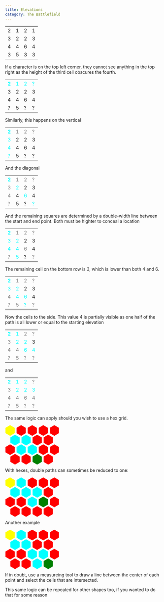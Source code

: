 ```yaml
---
title: Elevations
category: The Battlefield
---
```



<table>
  <tr>
    <td>2</td>
    <td>1</td>
    <td>2</td>
    <td>1</td>
  </tr>
  <tr>
    <td>3</td>
    <td>2</td>
    <td>2</td>
    <td>3</td>
  </tr>
  <tr>
    <td>4</td>
    <td>4</td>
    <td>6</td>
    <td>4</td>
  </tr>
  <tr>
    <td>3</td>
    <td>5</td>
    <td>3</td>
    <td>3</td>
  </tr>
</table>

If a character is on the top left corner, they cannot see anything in the top right as the height of the third cell obscures the fourth.


<table>
  <tr style="color:cyan">
    <td><b>2</b></td>
    <td>1</td>
    <td>2</td>
    <td>?</td>
  </tr>
  <tr>
    <td>3</td>
    <td>2</td>
    <td>2</td>
    <td>3</td>
  </tr>
  <tr>
    <td>4</td>
    <td>4</td>
    <td>6</td>
    <td>4</td>
  </tr>
  <tr>
    <td>?</td>
    <td>5</td>
    <td>?</td>
    <td>?</td>
  </tr>
</table>

Similarly, this happens on the vertical 
<table>
  <tr>
    <td style="color:cyan"><b>2</b></td>
    <td style="color:gray">1</td>
    <td style="color:gray">2</td>
    <td style="color:gray">?</td>
  </tr>
  <tr>
    <td style="color:cyan">3</td>
    <td>2</td>
    <td>2</td>
    <td>3</td>
  </tr>
  <tr>
    <td style="color:cyan">4</td>
    <td>4</td>
    <td>6</td>
    <td>4</td>
  </tr>
  <tr>
    <td style="color:cyan">?</td>
    <td>5</td>
    <td>?</td>
    <td>?</td>
  </tr>
</table>

And the diagonal
<table>
  <tr>
    <td style="color:cyan"><b>2</b></td>
    <td style="color:gray">1</td>
    <td style="color:gray">2</td>
    <td style="color:gray">?</td>
  </tr>
  <tr>
    <td style="color:gray">3</td>
    <td style="color:cyan">2</td>
    <td>2</td>
    <td>3</td>
  </tr>
  <tr>
    <td style="color:gray">4</td>
    <td>4</td>
    <td style="color:cyan">6</td>
    <td>4</td>
  </tr>
  <tr>
    <td style="color:gray">?</td>
    <td>5</td>
    <td>?</td>
    <td style="color:cyan">?</td>
  </tr>
</table>

And the remaining squares are determined by a double-width line between the start and end point. Both must be highter to conceal a location
<table>
  <tr>
    <td style="color:cyan"><b>2</b></td>
    <td style="color:gray">1</td>
    <td style="color:gray">2</td>
    <td style="color:gray">?</td>
  </tr>
  <tr>
    <td style="color:cyan">3</td>
    <td style="color:cyan">2</td>
    <td>2</td>
    <td>3</td>
  </tr>
  <tr>
    <td style="color:cyan">4</td>
    <td style="color:cyan">4</td>
    <td style="color:gray">6</td>
    <td>4</td>
  </tr>
  <tr>
    <td style="color:gray">?</td>
    <td style="color:cyan">5</td>
    <td>?</td>
    <td style="color:gray">?</td>
  </tr>
</table>

The remaining cell on the bottom row is 3, which is lower than both 4 and 6.
<table>
  <tr>
    <td style="color:cyan"><b>2</b></td>
    <td style="color:gray">1</td>
    <td style="color:gray">2</td>
    <td style="color:gray">?</td>
  </tr>
  <tr>
    <td style="color:cyan">3</td>
    <td style="color:cyan">2</td>
    <td>2</td>
    <td>3</td>
  </tr>
  <tr>
    <td style="color:gray">4</td>
    <td style="color:cyan">4</td>
    <td style="color:cyan">6</td>
    <td>4</td>
  </tr>
  <tr>
    <td style="color:gray">?</td>
    <td style="color:gray">5</td>
    <td style="color:cyan">?</td>
    <td style="color:gray">?</td>
  </tr>
</table>
Now the cells to the side. This value 4 is partially visible as one half of the path is all lower or equal to the starting elevation 
<table>
  <tr>
    <td style="color:cyan"><b>2</b></td>
    <td style="color:cyan">1</td>
    <td style="color:gray">2</td>
    <td style="color:gray">?</td>
  </tr>
  <tr>
    <td style="color:gray">3</td>
    <td style="color:cyan">2</td>
    <td style="color:cyan">2</td>
    <td>3</td>
  </tr>
  <tr>
    <td style="color:gray">4</td>
    <td style="color:gray">4</td>
    <td style="color:cyan">6</td>
    <td style="color:cyan">4</td>
  </tr>
  <tr>
    <td style="color:gray">?</td>
    <td style="color:gray">5</td>
    <td style="color:gray">?</td>
    <td style="color:gray">?</td>
  </tr>
</table>
and
<table>
  <tr>
    <td style="color:cyan"><b>2</b></td>
    <td style="color:cyan">1</td>
    <td style="color:cyan">2</td>
    <td style="color:gray">?</td>
  </tr>
  <tr>
    <td style="color:gray">3</td>
    <td style="color:cyan">2</td>
    <td style="color:cyan">2</td>
    <td style="color:cyan">3</td>
  </tr>
  <tr>
    <td style="color:gray">4</td>
    <td style="color:gray">4</td>
    <td style="color:gray">6</td>
    <td style="color:gray">4</td>
  </tr>
  <tr>
    <td style="color:gray">?</td>
    <td style="color:gray">5</td>
    <td style="color:gray">?</td>
    <td style="color:gray">?</td>
  </tr>
</table>

The same logic can apply should you wish to use a hex grid.

<div class="main">
  <div class="container">
    <div style="background-color:yellow"></div>
    <div></div>
    <div></div>
    <div></div>
    <div></div>
    <br />
    <div style="background-color:cyan"></div>
    <div style="background-color:cyan"></div>
    <div></div>
    <div></div>
    <br />
    <div></div>
    <div style="background-color:cyan"></div>
    <div style="background-color:cyan"></div>
    <div></div>
    <div></div>
    <br />
    <div></div>
    <div></div>
    <div style="background-color:green"></div>
    <div></div>
  </div>
</div>

With hexes, double paths can sometimes be reduced to one:

<div class="main">
  <div class="container">
    <div style="background-color:yellow"></div>
    <div style="background-color:cyan"></div>
    <div></div>
    <div></div>
    <div></div>
    <br />
    <div style="background-color:cyan"></div>
    <div style="background-color:cyan"></div>
    <div style="background-color:cyan"></div>
    <div></div>
    <br />
    <div></div>
    <div></div>
    <div style="background-color:cyan"></div>
    <div style="background-color:green"></div>
    <div></div>
    <br />
    <div></div>
    <div></div>
    <div></div>
    <div></div>
  </div>
</div>

Another example


<div class="main">
  <div class="container">
    <div style="background-color:yellow"></div>
    <div style="background-color:cyan"></div>
    <div></div>
    <div></div>
    <div></div>
    <br />
    <div style="background-color:cyan"></div>
    <div style="background-color:cyan"></div>
    <div></div>
    <div></div>
    <br />
    <div></div>
    <div></div>
    <div style="background-color:cyan"></div>
    <div style="background-color:cyan"></div>
    <div></div>
    <br />
    <div></div>
    <div></div>
    <div style="background-color:cyan"></div>
    <div style="background-color:green"></div>
  </div>
</div>

If in doubt, use a measureing tool to draw a line between the center of each point and select the cells that are intersected.

This same logic can be repeated for other shapes too, if you wanted to do that for some reason


<style>
    .main {
  --s: 30px;  /* size of a hexagon */
  --m: 1px;    /* space between each heaxgon */
  --r: calc(var(--s)*3*1.1547/2 + 4*var(--m));
  display:flex;
}
.container div {
  background-color: red;
  width: var(--s);
  height: calc(var(--s)*1.1547); 
  margin: var(--m);
  display: inline-block;
  clip-path: polygon(0% 25%, 0% 75%, 50% 100%, 100% 75%, 100% 25%, 50% 0%);
  margin-bottom: calc(var(--m) - var(--s)*0.2885); 
}
.container::before {
  content: "";
  width: calc(var(--s)/2 + var(--m));
  float: left;
  height: 100%;
  shape-outside: repeating-linear-gradient(     
                  transparent 0 calc(var(--r) - 3px),      
                  #fff        0 var(--r));
}
</style>

